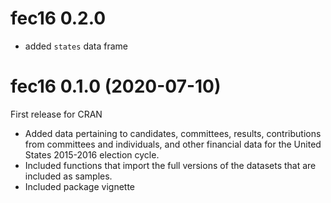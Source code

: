# fec16 0.2.0

* added `states` data frame

# fec16 0.1.0 (2020-07-10)

First release for CRAN
* Added data pertaining to candidates, committees, results, contributions from committees and individuals, and other financial data for the United States 2015-2016 election cycle. 
* Included functions that import the full versions of the datasets that are included as samples.
* Included package vignette
